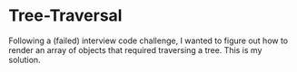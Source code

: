 # Tree-Traversal

Following a (failed) interview code challenge, I wanted to figure out how to render an array of objects that required traversing a tree. This is my solution.
